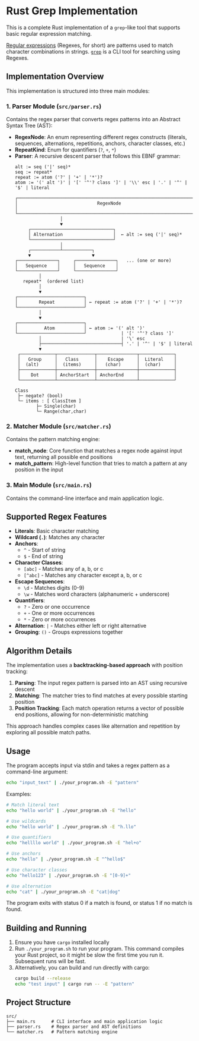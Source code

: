 # Rust Grep Implementation

This is a complete Rust implementation of a `grep`-like tool that supports basic regular expression matching.

[Regular expressions](https://en.wikipedia.org/wiki/Regular_expression)
(Regexes, for short) are patterns used to match character combinations in
strings. [`grep`](https://en.wikipedia.org/wiki/Grep) is a CLI tool for
searching using Regexes.

## Implementation Overview

This implementation is structured into three main modules:

### 1. Parser Module (`src/parser.rs`)
Contains the regex parser that converts regex patterns into an Abstract Syntax Tree (AST):

- **RegexNode**: An enum representing different regex constructs (literals, sequences, alternations, repetitions, anchors, character classes, etc.)
- **RepeatKind**: Enum for quantifiers (`?`, `+`, `*`)
- **Parser**: A recursive descent parser that follows this EBNF grammar:
  ```
  alt := seq ('|' seq)*
  seq := repeat*
  repeat := atom ('?' | '+' | '*')?
  atom := '(' alt ')' | '[' '^'? class ']' | '\\' esc | '.' | '^' | '$' | literal
  ```
  ```
  ┌─────────────────────────────────────────────────────────────────────────┐
  │                              RegexNode                                  │
  └─────────────────────────────────────────────────────────────────────────┘
                   │
                   ▼
       ┌───────────────────────────────┐
       │ Alternation                   │  ← alt := seq ('|' seq)*
       └───────────────────────────────┘
                   │
       ┌───────────┴───────────┐
       ▼                       ▼
  ┌───────────────┐     ┌───────────────┐   ... (one or more)
  │   Sequence    │     │   Sequence    │
  └───────────────┘     └───────────────┘
           │
     repeat*  (ordered list)
           │
           ▼
  ┌─────────────────────────┐
  │        Repeat           │ ← repeat := atom ('?' | '+' | '*')?
  └─────────────────────────┘
           │
           ▼
  ┌─────────────────────────┐
  │          Atom           │ ← atom := '(' alt ')' 
  └─────────────────────────┘             | '[' '^'? class ']' 
           │                              | '\' esc 
           ├──────────────────────────────┤ '.' | '^' | '$' | literal
           ▼
   ┌─────────────┬──────────────┬───────────────┬─────────────┐
   │   Group     │   Class      │    Escape     │  Literal    │
   │  (alt)      │  (items)     │   (char)      │  (char)     │
   ├─────────────┼──────────────┼───────────────┼─────────────┤
   │    Dot      │ AnchorStart  │ AnchorEnd     │             │
   └─────────────┴──────────────┴───────────────┴─────────────┘
  
  Class
   ├─ negate? (bool)
   └─ items : [ ClassItem ]
          ├─ Single(char)
          └─ Range(char,char)
  ```

### 2. Matcher Module (`src/matcher.rs`)
Contains the pattern matching engine:

- **match_node**: Core function that matches a regex node against input text, returning all possible end positions
- **match_pattern**: High-level function that tries to match a pattern at any position in the input

### 3. Main Module (`src/main.rs`)
Contains the command-line interface and main application logic.

## Supported Regex Features

- **Literals**: Basic character matching
- **Wildcard (`.`)**: Matches any character
- **Anchors**: 
  - `^` - Start of string
  - `$` - End of string
- **Character Classes**: 
  - `[abc]` - Matches any of a, b, or c
  - `[^abc]` - Matches any character except a, b, or c
- **Escape Sequences**:
  - `\d` - Matches digits (0-9)
  - `\w` - Matches word characters (alphanumeric + underscore)
- **Quantifiers**:
  - `?` - Zero or one occurrence
  - `+` - One or more occurrences
  - `*` - Zero or more occurrences
- **Alternation**: `|` - Matches either left or right alternative
- **Grouping**: `()` - Groups expressions together

## Algorithm Details

The implementation uses a **backtracking-based approach** with position tracking:

1. **Parsing**: The input regex pattern is parsed into an AST using recursive descent
2. **Matching**: The matcher tries to find matches at every possible starting position
3. **Position Tracking**: Each match operation returns a vector of possible end positions, allowing for non-deterministic matching

This approach handles complex cases like alternation and repetition by exploring all possible match paths.

## Usage

The program accepts input via stdin and takes a regex pattern as a command-line argument:

```bash
echo "input_text" | ./your_program.sh -E "pattern"
```

Examples:
```bash
# Match literal text
echo "hello world" | ./your_program.sh -E "hello"

# Use wildcards
echo "hello world" | ./your_program.sh -E "h.llo"

# Use quantifiers
echo "hellllo world" | ./your_program.sh -E "hel+o"

# Use anchors
echo "hello" | ./your_program.sh -E "^hello$"

# Use character classes
echo "hello123" | ./your_program.sh -E "[0-9]+"

# Use alternation
echo "cat" | ./your_program.sh -E "cat|dog"
```

The program exits with status 0 if a match is found, or status 1 if no match is found.

## Building and Running

1. Ensure you have `cargo` installed locally
2. Run `./your_program.sh` to run your program. This command compiles your Rust project, so it might be slow the first time you run it. Subsequent runs will be fast.
3. Alternatively, you can build and run directly with cargo:
   ```bash
   cargo build --release
   echo "test input" | cargo run -- -E "pattern"
   ```

## Project Structure

```
src/
├── main.rs      # CLI interface and main application logic
├── parser.rs    # Regex parser and AST definitions
└── matcher.rs   # Pattern matching engine
```